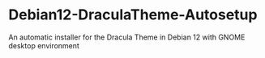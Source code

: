 # Debian12-DraculaTheme-Autosetup
An automatic installer for the Dracula Theme in Debian 12 with GNOME desktop environment
